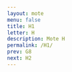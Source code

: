 ```yaml
---
layout: mote
menu: false
title: H1
letter: H
description: Mote H
permalink: /H1/
prev: G8
next: H2
---
```

